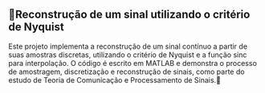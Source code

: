 ## 🔄Reconstrução de um sinal utilizando o critério de Nyquist
Este projeto implementa a reconstrução de um sinal contínuo a partir de suas amostras discretas, utilizando o critério de Nyquist e a função sinc para interpolação. O código é escrito em MATLAB e demonstra o processo de amostragem, discretização e reconstrução de sinais, como parte do estudo de Teoria de Comunicação e Processamento de Sinais.📡
